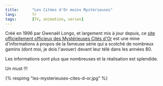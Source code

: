 ```yaml
---
title:      "Les Citées d'Or moins Mystérieuses"
lang:       fr
tags:       [TV, animation, series]
---
```



Créé en 1996 par Gwenaël Longo, et largement mis à jour depuis, ce [site officiellement officieux des Mystérieuses Cités d'Or](http://www.citesdor.com/) est une mine d'informations à propos de la fameuse série qui a scotché de nombreux gamins (dont moi, je dois l'avouer) devant leur télé dans les années 80.

Les informations sont plus que nombreuses et la réalisation est splendide.

Un must !!!

{% respimg "les-mysterieuses-cites-d-or.jpg" %}
